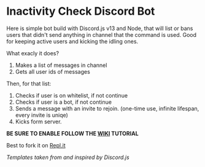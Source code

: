 
# Inactivity Check Discord Bot
Here is simple bot build with Discord.js v13 and Node, that will list or bans users that didn't send anything in channel that the command is used. Good for keeping active users and kicking the idling ones.

What exacly it does?

1. Makes a list of messages in channel
2. Gets all user ids of messages

Then, for that list:

1. Checks if user is on whitelist, if not continue
2. Checks if user is a bot, if not continue
3. Sends a message with an invite to rejoin. (one-time use, infinite lifespan, every invite is uniqe)
4. Kicks form server.

**BE SURE TO ENABLE FOLLOW THE [WIKI](https://github.com/ThePhaseless/Inactivity-check-Discord-Bot/wiki) TUTORIAL**

Best to fork it on [Repl.it](https://replit.com/@ThePhaseless/Inactivity-check-Discord-Bot)

*Templates taken from and inspired by Discord.js*
